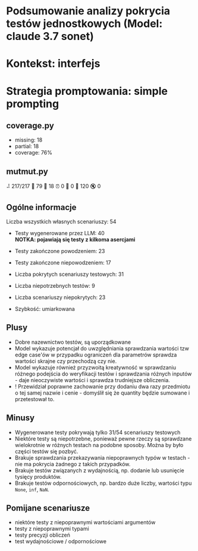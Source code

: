 # Podsumowanie analizy pokrycia testów jednostkowych (Model: claude 3.7 sonet)
# Kontekst: interfejs
# Strategia promptowania: simple prompting

## coverage.py
- missing: 18
- partial: 18
- coverage: 76%

## mutmut.py
⠼ 217/217  🎉 79 🫥 18  ⏰ 0  🤔 0  🙁 120  🔇 0

## Ogólne informacje

Liczba wszystkich własnych scenariuszy: 54

- Testy wygenerowane przez LLM: 40
<br/> <strong>NOTKA: pojawiają się testy z kilkoma asercjami</strong>
- Testy zakończone powodzeniem: 23
- Testy zakończone niepowodzeniem: 17


- Liczba pokrytych scenariuszy testowych: 31
- Liczba niepotrzebnych testów: 9
- Liczba scenariuszy niepokrytych: 23
- Szybkość: umiarkowana

## Plusy

- Dobre nazewnictwo testów, są uporządkowane
- Model wykazuje potencjał do uwzględniania sprawdzania wartości tzw edge case'ów w przypadku ograniczeń dla parametrów sprawdza wartości skrajne czy przechodzą czy nie.
- Model wykazuje również przyzwoitą kreatywność w sprawdzaniu różnego podejścia do weryfikacji testów i sprawdzania różnych inputów - daje nieoczywiste wartości i sprawdza trudniejsze obliczenia.
- ! Przewidział poprawne zachowanie przy dodaniu dwa razy przedmiotu o tej samej nazwie i cenie - domyślił się że quantity będzie sumowane i przetestował to.

## Minusy

- Wygenerowane testy pokrywają tylko 31/54 scenariuszy testowych
- Niektóre testy są niepotrzebne, ponieważ pewne rzeczy są sprawdzane wielokrotnie w różnych testach na podobne sposoby. Można by było części testów się pozbyć.
- Brakuje sprawdzania przekazywania niepoprawnych typów w testach - nie ma pokrycia żadnego z takich przypadków.
- Brakuje testów związanych z wydajnością, np. dodanie lub usunięcie tysięcy produktów.
- Brakuje testów odpornościowych, np. bardzo duże liczby, wartości typu `None`, `inf`, `NaN`.

## Pomijane scenariusze

- niektóre testy z niepoprawnymi wartościami argumentów
- testy z niepoprawnymi typami
- testy precyzji obliczeń
- test wydajnościowe / odpornościowe

